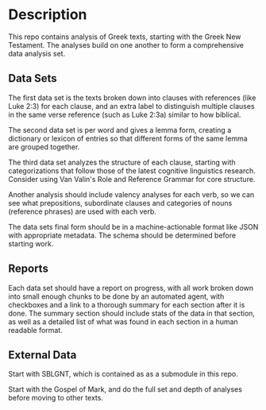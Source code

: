 # Description

This repo contains analysis of Greek texts, starting with the Greek New Testament. The analyses build on one another to form a comprehensive data analysis set.

## Data Sets

The first data set is the texts broken down into clauses with references (like Luke 2:3) for each clause, and an extra label to distinguish multiple clauses in the same verse reference (such as Luke 2:3a) similar to how biblical.

The second data set is per word and gives a lemma form, creating a dictionary or lexicon of entries so that different forms of the same lemma are grouped together.

The third data set analyzes the structure of each clause, starting with categorizations that follow those of the latest cognitive linguistics research. Consider using Van Valin's Role and Reference Grammar for core structure.

Another analysis should include valency analyses for each verb, so we can see what prepositions, subordinate clauses and categories of nouns (reference phrases) are used with each verb.

The data sets final form should be in a machine-actionable format like JSON with appropriate metadata. The schema should be determined before starting work.

## Reports
Each data set should have a report on progress, with all work broken down into small enough chunks to be done by an automated agent, with checkboxes and a link to a thorough summary for each section after it is done. The summary section should include stats of the data in that section, as well as a detailed list of what was found in each section in a human readable format.

## External Data
Start with SBLGNT, which is contained as as a submodule in this repo.

Start with the Gospel of Mark, and do the full set and depth of analyses before moving to other texts.